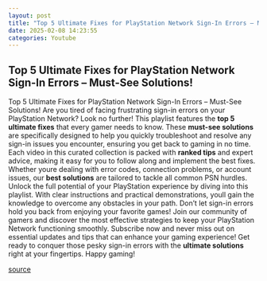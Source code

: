 ```yaml
---
layout: post
title: "Top 5 Ultimate Fixes for PlayStation Network Sign-In Errors – Must-See Solutions!"
date: 2025-02-08 14:23:55
categories: Youtube
---
```


## Top 5 Ultimate Fixes for PlayStation Network Sign-In Errors – Must-See Solutions!

Top 5 Ultimate Fixes for PlayStation Network Sign-In Errors – Must-See Solutions!
Are you tired of facing frustrating sign-in errors on your PlayStation Network? Look no further! This playlist features the **top 5 ultimate fixes** that every gamer needs to know. These **must-see solutions** are specifically designed to help you quickly troubleshoot and resolve any sign-in issues you encounter, ensuring you get back to gaming in no time.
Each video in this curated collection is packed with **ranked tips** and expert advice, making it easy for you to follow along and implement the best fixes. Whether youre dealing with error codes, connection problems, or account issues, our **best solutions** are tailored to tackle all common PSN hurdles.
Unlock the full potential of your PlayStation experience by diving into this playlist. With clear instructions and practical demonstrations, youll gain the knowledge to overcome any obstacles in your path. Don’t let sign-in errors hold you back from enjoying your favorite games!
Join our community of gamers and discover the most effective strategies to keep your PlayStation Network functioning smoothly. Subscribe now and never miss out on essential updates and tips that can enhance your gaming experience!
Get ready to conquer those pesky sign-in errors with the **ultimate solutions** right at your fingertips. Happy gaming!

[source](https://www.youtube.com/playlist?list=PLLkzyMGsB0K340EPXkqk5ATlXUz2GLZJz)